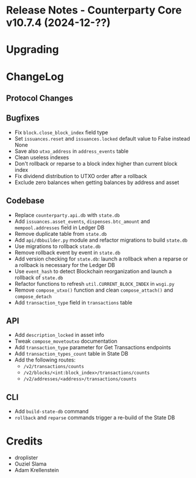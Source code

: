 # Release Notes - Counterparty Core v10.7.4 (2024-12-??)


# Upgrading


# ChangeLog

## Protocol Changes

## Bugfixes

- Fix `block.close_block_index` field type
- Set `issuances.reset` and `issuances.locked` default value to False instead None 
- Save also `utxo_address` in `address_events` table
- Clean useless indexes
- Don't rollback or reparse to a block index higher than current block index
- Fix dividend distribution to UTXO order after a rollback
- Exclude zero balances when getting balances by address and asset

## Codebase

- Replace `counterparty.api.db` with `state.db`
- Add `issuances.asset_events`, `dispenses.btc_amount` and `mempool.addresses` field in Ledger DB
- Remove duplicate table from `state.db`
- Add `api/dbbuilder.py` module and refactor migrations to build `state.db`
- Use migrations to rollback `state.db`
- Remove rollback event by event in `state.db`
- Add version checking for `state.db`: launch a rollback when a reparse or a rollback is necessary for the Ledger DB
- Use `event_hash` to detect Blockchain reorganization and launch a rollback of `state.db`
- Refactor functions to refresh `util.CURRENT_BLOCK_INDEX` in `wsgi.py`
- Remove `compose_utxo()` function and clean `compose_attach()` and `compose_detach`
- Add `transaction_type` field in `transactions` table

## API

- Add `description_locked` in asset info
- Tweak `compose_movetoutxo` documentation
- Add `transaction_type` parameter for Get Transactions endpoints
- Add `transaction_types_count` table in State DB
- Add the following routes:
    - `/v2/transactions/counts`
    - `/v2/blocks/<int:block_index>/transactions/counts`
    - `/v2/addresses/<address>/transactions/counts`

## CLI

- Add `build-state-db` command
- `rollback` and `reparse` commands trigger a re-build of the State DB

# Credits

* droplister 
* Ouziel Slama
* Adam Krellenstein
